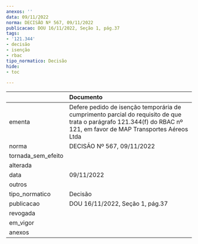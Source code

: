 ```yaml
---
anexos: ''
data: 09/11/2022
norma: DECISÃO Nº 567, 09/11/2022
publicacao: DOU 16/11/2022, Seção 1, pág.37
tags:
- '121.344'
- decisão
- isenção
- rbac
tipo_normatico: Decisão
hide: 
- toc 
 
---
```


|                    | Documento                                                                                                                                                           |
|:-------------------|:--------------------------------------------------------------------------------------------------------------------------------------------------------------------|
| ementa             | Defere pedido de isenção temporária de cumprimento parcial do requisito de que trata o parágrafo 121.344(f) do RBAC nº 121, em favor de MAP Transportes Aéreos Ltda |
| norma              | DECISÃO Nº 567, 09/11/2022                                                                                                                                          |
| tornada_sem_efeito |                                                                                                                                                                     |
| alterada           |                                                                                                                                                                     |
| data               | 09/11/2022                                                                                                                                                          |
| outros             |                                                                                                                                                                     |
| tipo_normatico     | Decisão                                                                                                                                                             |
| publicacao         | DOU 16/11/2022, Seção 1, pág.37                                                                                                                                     |
| revogada           |                                                                                                                                                                     |
| em_vigor           |                                                                                                                                                                     |
| anexos             |                                                                                                                                                                     |